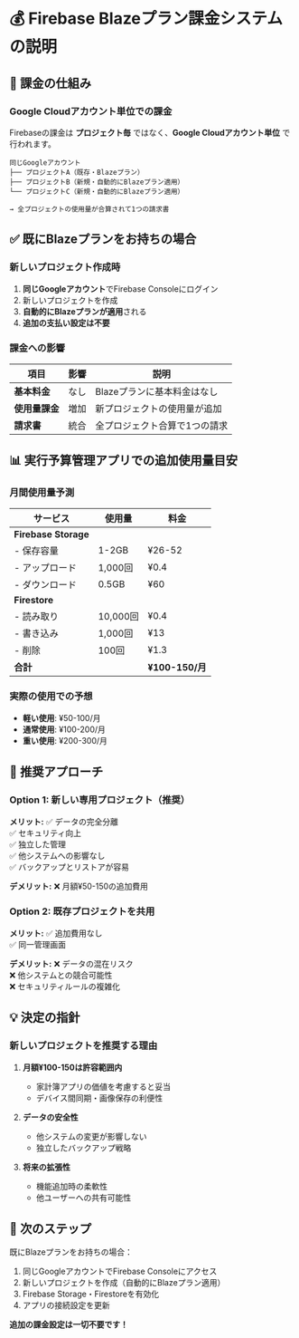 # 💰 Firebase Blazeプラン課金システムの説明

## 🏢 課金の仕組み

### Google Cloudアカウント単位での課金

Firebaseの課金は **プロジェクト毎** ではなく、**Google Cloudアカウント単位** で行われます。

```
同じGoogleアカウント
├── プロジェクトA（既存・Blazeプラン）
├── プロジェクトB（新規・自動的にBlazeプラン適用）
└── プロジェクトC（新規・自動的にBlazeプラン適用）

→ 全プロジェクトの使用量が合算されて1つの請求書
```

## ✅ 既にBlazeプランをお持ちの場合

### 新しいプロジェクト作成時

1. **同じGoogleアカウント**でFirebase Consoleにログイン
2. 新しいプロジェクトを作成
3. **自動的にBlazeプランが適用**される
4. **追加の支払い設定は不要**

### 課金への影響

| 項目 | 影響 | 説明 |
|------|------|------|
| **基本料金** | なし | Blazeプランに基本料金はなし |
| **使用量課金** | 増加 | 新プロジェクトの使用量が追加 |
| **請求書** | 統合 | 全プロジェクト合算で1つの請求 |

## 📊 実行予算管理アプリでの追加使用量目安

### 月間使用量予測

| サービス | 使用量 | 料金 |
|----------|---------|------|
| **Firebase Storage** | | |
| - 保存容量 | 1-2GB | ¥26-52 |
| - アップロード | 1,000回 | ¥0.4 |
| - ダウンロード | 0.5GB | ¥60 |
| **Firestore** | | |
| - 読み取り | 10,000回 | ¥0.4 |
| - 書き込み | 1,000回 | ¥13 |
| - 削除 | 100回 | ¥1.3 |
| **合計** | | **¥100-150/月** |

### 実際の使用での予想

- **軽い使用**: ¥50-100/月
- **通常使用**: ¥100-200/月  
- **重い使用**: ¥200-300/月

## 🎯 推奨アプローチ

### Option 1: 新しい専用プロジェクト（推奨）

**メリット:**
✅ データの完全分離  
✅ セキュリティ向上  
✅ 独立した管理  
✅ 他システムへの影響なし  
✅ バックアップとリストアが容易

**デメリット:**
❌ 月額¥50-150の追加費用

### Option 2: 既存プロジェクトを共用

**メリット:**
✅ 追加費用なし  
✅ 同一管理画面

**デメリット:**
❌ データの混在リスク  
❌ 他システムとの競合可能性  
❌ セキュリティルールの複雑化

## 💡 決定の指針

### 新しいプロジェクトを推奨する理由

1. **月額¥100-150は許容範囲内**
   - 家計簿アプリの価値を考慮すると妥当
   - デバイス間同期・画像保存の利便性

2. **データの安全性**
   - 他システムの変更が影響しない
   - 独立したバックアップ戦略

3. **将来の拡張性**
   - 機能追加時の柔軟性
   - 他ユーザーへの共有可能性

## 🔧 次のステップ

既にBlazeプランをお持ちの場合：

1. 同じGoogleアカウントでFirebase Consoleにアクセス
2. 新しいプロジェクトを作成（自動的にBlazeプラン適用）
3. Firebase Storage・Firestoreを有効化
4. アプリの接続設定を更新

**追加の課金設定は一切不要です！**
